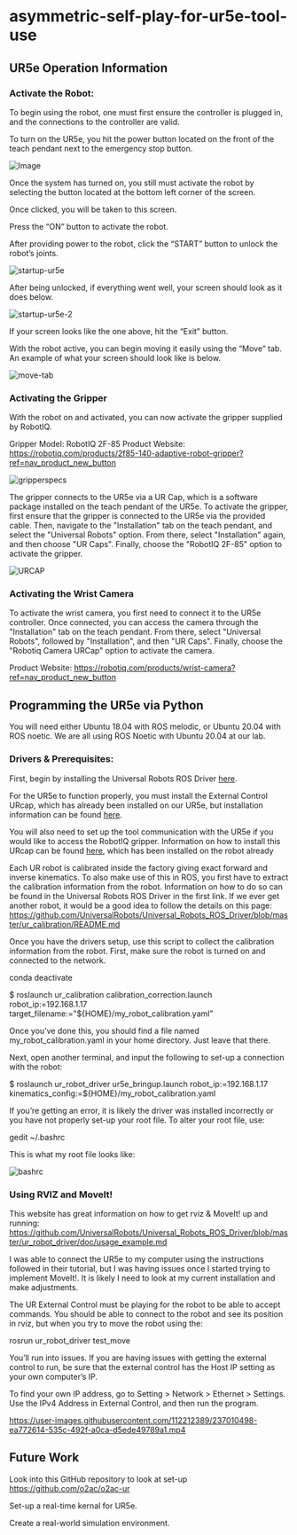 # asymmetric-self-play-for-ur5e-tool-use
## UR5e Operation Information

### Activate the Robot:

To begin using the robot, one must first ensure the controller is plugged in, and the connections to the controller are valid.

To turn on the UR5e, you hit the power button located on the front of the teach pendant next to the emergency stop button.

![Image](https://user-images.githubusercontent.com/112212389/237012193-939fdd81-f112-470f-8c1f-38d38bcab9bc.jpeg)

Once the system has turned on, you still must activate the robot by selecting the button located at the bottom left corner of the screen. 

Once clicked, you will be taken to this screen.

Press the “ON” button to activate the robot.

After providing power to the robot, click the “START” button to unlock the robot’s joints.

![startup-ur5e](https://user-images.githubusercontent.com/112212389/237008486-84df1ae5-3686-42e9-af9b-09d46aaf64fe.png)

After being unlocked, if everything went well, your screen should look as it does below.

![startup-ur5e-2](https://user-images.githubusercontent.com/112212389/237008586-0e02f395-eae2-427d-bc8c-ffe172e39c77.png)

If your screen looks like the one above, hit the “Exit” button.

With the robot active, you can begin moving it easily using the “Move” tab. An example of what your screen should look like is below.

![move-tab](https://user-images.githubusercontent.com/112212389/237008677-bdbb41fe-6d1c-497f-afaa-edfdb8ab85ed.png)

### Activating the Gripper

With the robot on and activated, you can now activate the gripper supplied by RobotIQ.

Gripper Model: RobotIQ 2F-85
Product Website: https://robotiq.com/products/2f85-140-adaptive-robot-gripper?ref=nav_product_new_button 

![gripperspecs](https://user-images.githubusercontent.com/112212389/237008725-6a023ee3-17fa-42d8-a654-f83bc5f7799e.png)

The gripper connects to the UR5e via a UR Cap, which is a software package installed on the teach pendant of the UR5e. To activate the gripper, first ensure that the gripper is connected to the UR5e via the provided cable. Then, navigate to the "Installation" tab on the teach pendant, and select the "Universal Robots" option. From there, select "Installation" again, and then choose "UR Caps". Finally, choose the "RobotIQ 2F-85" option to activate the gripper.

![URCAP](https://user-images.githubusercontent.com/112212389/237008807-d9e24552-2938-45d8-91d4-7f51c01aeebc.png)

### Activating the Wrist Camera

To activate the wrist camera, you first need to connect it to the UR5e controller. Once connected, you can access the camera through the "Installation" tab on the teach pendant. From there, select "Universal Robots", followed by "Installation", and then "UR Caps". Finally, choose the "Robotiq Camera URCap" option to activate the camera.

Product Website: https://robotiq.com/products/wrist-camera?ref=nav_product_new_button

## Programming the UR5e via Python

You will need either Ubuntu 18.04 with ROS melodic, or Ubuntu 20.04 with ROS noetic. We are all using ROS Noetic with Ubuntu 20.04 at our lab.

### Drivers & Prerequisites:

First, begin by installing the Universal Robots ROS Driver [here](https://github.com/UniversalRobots/Universal_Robots_ROS_Driver). 

For the UR5e to function properly, you must install the External Control URcap, which has already been installed on our UR5e, but installation information can be found [here](https://github.com/UniversalRobots/Universal_Robots_ROS_Driver/blob/master/ur_robot_driver/doc/install_urcap_e_series.md). 

You will also need to set up the tool communication with the UR5e if you would like to access the RobotIQ gripper. Information on how to install this URcap can be found [here](https://github.com/UniversalRobots/Universal_Robots_ROS_Driver/blob/master/ur_robot_driver/doc/setup_tool_communication.md), which has been installed on the robot already

Each UR robot is calibrated inside the factory giving exact forward and inverse kinematics. To also make use of this in ROS, you first have to extract the calibration information from the robot. Information on how to do so can be found in the Universal Robots ROS Driver in the first link. If we ever get another robot, it would be a good idea to follow the details on this page: https://github.com/UniversalRobots/Universal_Robots_ROS_Driver/blob/master/ur_calibration/README.md 

Once you have the drivers setup, use this script to collect the calibration information from the robot. First, make sure the robot is turned on and connected to the network.

conda deactivate

$ roslaunch ur_calibration calibration_correction.launch
robot_ip:=192.168.1.17
target_filename:="${HOME}/my_robot_calibration.yaml”

Once you’ve done this, you should find a file named my_robot_calibration.yaml in your home directory. Just leave that there.

Next, open another terminal, and input the following to set-up a connection with the robot:

$ roslaunch ur_robot_driver ur5e_bringup.launch robot_ip:=192.168.1.17 kinematics_config:=${HOME}/my_robot_calibration.yaml

If you’re getting an error, it is likely the driver was installed incorrectly or you have not properly set-up your root file. To alter your root file, use:

gedit ~/.bashrc

This is what my root file looks like:

![bashrc](https://user-images.githubusercontent.com/112212389/237008889-c43f836b-1b3b-4640-b2fd-b13bf9283406.png)

### Using RVIZ and MoveIt!

This website has great information on how to get rviz & MoveIt! up and running: https://github.com/UniversalRobots/Universal_Robots_ROS_Driver/blob/master/ur_robot_driver/doc/usage_example.md 

I was able to connect the UR5e to my computer using the instructions followed in their tutorial, but I was having issues once I started trying to implement MoveIt!. It is likely I need to look at my current installation and make adjustments.

The UR External Control must be playing for the robot to be able to accept commands. You should be able to connect to the robot and see its position in rviz, but when you try to move the robot using the:

rosrun ur_robot_driver test_move

You’ll run into issues. If you are having issues with getting the external control to run, be sure that the external control has the Host IP setting as your own computer’s IP.

To find your own IP address, go to Setting > Network > Ethernet > Settings. Use the IPv4 Address in External Control, and then run the program.


https://user-images.githubusercontent.com/112212389/237010498-ea772614-535c-492f-a0ca-d5ede49789a1.mp4


## Future Work

Look into this GitHub repository to look at set-up
https://github.com/o2ac/o2ac-ur

Set-up a real-time kernal for UR5e.

Create a real-world simulation environment.
